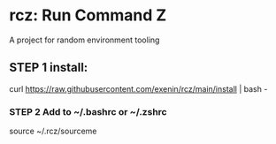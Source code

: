 # rcz: Run Command Z
A project for random environment tooling

## STEP 1 install:
curl https://raw.githubusercontent.com/exenin/rcz/main/install | bash -

### STEP 2 Add to ~/.bashrc or ~/.zshrc
source ~/.rcz/sourceme


